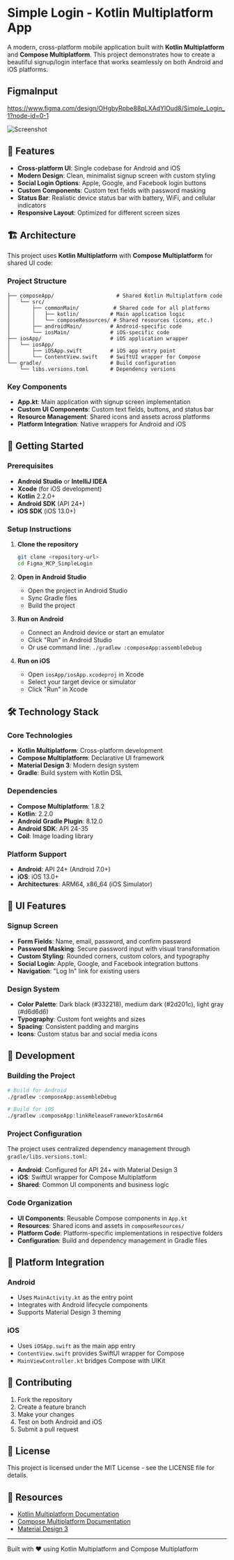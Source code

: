 # Simple Login - Kotlin Multiplatform App

A modern, cross-platform mobile application built with **Kotlin Multiplatform** and **Compose Multiplatform**. This project demonstrates how to create a beautiful signup/login interface that works seamlessly on both Android and iOS platforms.

## FigmaInput

https://www.figma.com/design/OHgbyRpbe88pLXAdYlOud8/Simple_Login_1?node-id=0-1

![Screenshot](simple-login.png)

## 🎨 Features

- **Cross-platform UI**: Single codebase for Android and iOS
- **Modern Design**: Clean, minimalist signup screen with custom styling
- **Social Login Options**: Apple, Google, and Facebook login buttons
- **Custom Components**: Custom text fields with password masking
- **Status Bar**: Realistic device status bar with battery, WiFi, and cellular indicators
- **Responsive Layout**: Optimized for different screen sizes

## 🏗️ Architecture

This project uses **Kotlin Multiplatform** with **Compose Multiplatform** for shared UI code:

### Project Structure

```
├── composeApp/                    # Shared Kotlin Multiplatform code
│   └── src/
│       ├── commonMain/           # Shared code for all platforms
│       │   ├── kotlin/          # Main application logic
│       │   └── composeResources/ # Shared resources (icons, etc.)
│       ├── androidMain/         # Android-specific code
│       └── iosMain/             # iOS-specific code
├── iosApp/                      # iOS application wrapper
│   └── iosApp/
│       ├── iOSApp.swift         # iOS app entry point
│       └── ContentView.swift    # SwiftUI wrapper for Compose
└── gradle/                      # Build configuration
    └── libs.versions.toml       # Dependency versions
```

### Key Components

- **App.kt**: Main application with signup screen implementation
- **Custom UI Components**: Custom text fields, buttons, and status bar
- **Resource Management**: Shared icons and assets across platforms
- **Platform Integration**: Native wrappers for Android and iOS

## 🚀 Getting Started

### Prerequisites

- **Android Studio** or **IntelliJ IDEA**
- **Xcode** (for iOS development)
- **Kotlin** 2.2.0+
- **Android SDK** (API 24+)
- **iOS SDK** (iOS 13.0+)

### Setup Instructions

1. **Clone the repository**
   ```bash
   git clone <repository-url>
   cd Figma_MCP_SimpleLogin
   ```

2. **Open in Android Studio**
   - Open the project in Android Studio
   - Sync Gradle files
   - Build the project

3. **Run on Android**
   - Connect an Android device or start an emulator
   - Click "Run" in Android Studio
   - Or use command line: `./gradlew :composeApp:assembleDebug`

4. **Run on iOS**
   - Open `iosApp/iosApp.xcodeproj` in Xcode
   - Select your target device or simulator
   - Click "Run" in Xcode

## 🛠️ Technology Stack

### Core Technologies
- **Kotlin Multiplatform**: Cross-platform development
- **Compose Multiplatform**: Declarative UI framework
- **Material Design 3**: Modern design system
- **Gradle**: Build system with Kotlin DSL

### Dependencies
- **Compose Multiplatform**: 1.8.2
- **Kotlin**: 2.2.0
- **Android Gradle Plugin**: 8.12.0
- **Android SDK**: API 24-35
- **Coil**: Image loading library

### Platform Support
- **Android**: API 24+ (Android 7.0+)
- **iOS**: iOS 13.0+
- **Architectures**: ARM64, x86_64 (iOS Simulator)

## 🎯 UI Features

### Signup Screen
- **Form Fields**: Name, email, password, and confirm password
- **Password Masking**: Secure password input with visual transformation
- **Custom Styling**: Rounded corners, custom colors, and typography
- **Social Login**: Apple, Google, and Facebook integration buttons
- **Navigation**: "Log In" link for existing users

### Design System
- **Color Palette**: Dark black (#332218), medium dark (#2d201c), light gray (#d6d6d6)
- **Typography**: Custom font weights and sizes
- **Spacing**: Consistent padding and margins
- **Icons**: Custom status bar and social media icons

## 🔧 Development

### Building the Project

```bash
# Build for Android
./gradlew :composeApp:assembleDebug

# Build for iOS
./gradlew :composeApp:linkReleaseFrameworkIosArm64
```

### Project Configuration

The project uses centralized dependency management through `gradle/libs.versions.toml`:

- **Android**: Configured for API 24+ with Material Design 3
- **iOS**: SwiftUI wrapper for Compose Multiplatform
- **Shared**: Common UI components and business logic

### Code Organization

- **UI Components**: Reusable Compose components in `App.kt`
- **Resources**: Shared icons and assets in `composeResources/`
- **Platform Code**: Platform-specific implementations in respective folders
- **Configuration**: Build and dependency management in Gradle files

## 📱 Platform Integration

### Android
- Uses `MainActivity.kt` as the entry point
- Integrates with Android lifecycle components
- Supports Material Design 3 theming

### iOS
- Uses `iOSApp.swift` as the main app entry
- `ContentView.swift` provides SwiftUI wrapper for Compose
- `MainViewController.kt` bridges Compose with UIKit

## 🤝 Contributing

1. Fork the repository
2. Create a feature branch
3. Make your changes
4. Test on both Android and iOS
5. Submit a pull request

## 📄 License

This project is licensed under the MIT License - see the LICENSE file for details.

## 🔗 Resources

- [Kotlin Multiplatform Documentation](https://kotlinlang.org/docs/multiplatform.html)
- [Compose Multiplatform Documentation](https://www.jetbrains.com/lp/compose-multiplatform/)
- [Material Design 3](https://m3.material.io/)

---

Built with ❤️ using Kotlin Multiplatform and Compose Multiplatform